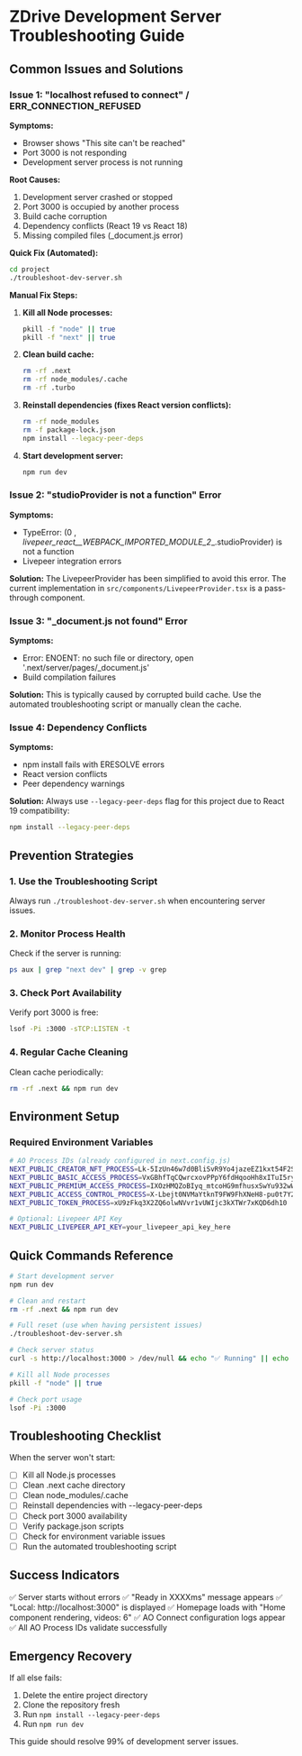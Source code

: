 # ZDrive Development Server Troubleshooting Guide

## Common Issues and Solutions

### Issue 1: "localhost refused to connect" / ERR_CONNECTION_REFUSED

**Symptoms:**
- Browser shows "This site can't be reached"
- Port 3000 is not responding
- Development server process is not running

**Root Causes:**
1. Development server crashed or stopped
2. Port 3000 is occupied by another process
3. Build cache corruption
4. Dependency conflicts (React 19 vs React 18)
5. Missing compiled files (_document.js error)

**Quick Fix (Automated):**
```bash
cd project
./troubleshoot-dev-server.sh
```

**Manual Fix Steps:**

1. **Kill all Node processes:**
   ```bash
   pkill -f "node" || true
   pkill -f "next" || true
   ```

2. **Clean build cache:**
   ```bash
   rm -rf .next
   rm -rf node_modules/.cache
   rm -rf .turbo
   ```

3. **Reinstall dependencies (fixes React version conflicts):**
   ```bash
   rm -rf node_modules
   rm -f package-lock.json
   npm install --legacy-peer-deps
   ```

4. **Start development server:**
   ```bash
   npm run dev
   ```

### Issue 2: "studioProvider is not a function" Error

**Symptoms:**
- TypeError: (0 , _livepeer_react__WEBPACK_IMPORTED_MODULE_2__.studioProvider) is not a function
- Livepeer integration errors

**Solution:**
The LivepeerProvider has been simplified to avoid this error. The current implementation in `src/components/LivepeerProvider.tsx` is a pass-through component.

### Issue 3: "_document.js not found" Error

**Symptoms:**
- Error: ENOENT: no such file or directory, open '.next/server/pages/_document.js'
- Build compilation failures

**Solution:**
This is typically caused by corrupted build cache. Use the automated troubleshooting script or manually clean the cache.

### Issue 4: Dependency Conflicts

**Symptoms:**
- npm install fails with ERESOLVE errors
- React version conflicts
- Peer dependency warnings

**Solution:**
Always use `--legacy-peer-deps` flag for this project due to React 19 compatibility:
```bash
npm install --legacy-peer-deps
```

## Prevention Strategies

### 1. Use the Troubleshooting Script
Always run `./troubleshoot-dev-server.sh` when encountering server issues.

### 2. Monitor Process Health
Check if the server is running:
```bash
ps aux | grep "next dev" | grep -v grep
```

### 3. Check Port Availability
Verify port 3000 is free:
```bash
lsof -Pi :3000 -sTCP:LISTEN -t
```

### 4. Regular Cache Cleaning
Clean cache periodically:
```bash
rm -rf .next && npm run dev
```

## Environment Setup

### Required Environment Variables
```bash
# AO Process IDs (already configured in next.config.js)
NEXT_PUBLIC_CREATOR_NFT_PROCESS=Lk-5IzUn46w7d0BliSvR9Yo4jazeEZ1kxt54F2SlpPc
NEXT_PUBLIC_BASIC_ACCESS_PROCESS=VxGBhfTqCQwrcxovPPpY6fdHqooHh8xITuI5ry3lTJs
NEXT_PUBLIC_PREMIUM_ACCESS_PROCESS=IXOzHMQZoBIyq_mtcoHG9mfhusxSwYu932wWB6L6RjE
NEXT_PUBLIC_ACCESS_CONTROL_PROCESS=X-Lbejt0NVMaYtknT9FW9FhXNeH8-pu0t7Y2ej0iawI
NEXT_PUBLIC_TOKEN_PROCESS=xU9zFkq3X2ZQ6olwNVvr1vUWIjc3kXTWr7xKQD6dh10

# Optional: Livepeer API Key
NEXT_PUBLIC_LIVEPEER_API_KEY=your_livepeer_api_key_here
```

## Quick Commands Reference

```bash
# Start development server
npm run dev

# Clean and restart
rm -rf .next && npm run dev

# Full reset (use when having persistent issues)
./troubleshoot-dev-server.sh

# Check server status
curl -s http://localhost:3000 > /dev/null && echo "✅ Running" || echo "❌ Not running"

# Kill all Node processes
pkill -f "node" || true

# Check port usage
lsof -Pi :3000
```

## Troubleshooting Checklist

When the server won't start:

- [ ] Kill all Node.js processes
- [ ] Clean .next cache directory
- [ ] Clean node_modules/.cache
- [ ] Reinstall dependencies with --legacy-peer-deps
- [ ] Check port 3000 availability
- [ ] Verify package.json scripts
- [ ] Check for environment variable issues
- [ ] Run the automated troubleshooting script

## Success Indicators

✅ Server starts without errors
✅ "Ready in XXXXms" message appears
✅ "Local: http://localhost:3000" is displayed
✅ Homepage loads with "Home component rendering, videos: 6"
✅ AO Connect configuration logs appear
✅ All AO Process IDs validate successfully

## Emergency Recovery

If all else fails:
1. Delete the entire project directory
2. Clone the repository fresh
3. Run `npm install --legacy-peer-deps`
4. Run `npm run dev`

This guide should resolve 99% of development server issues. 